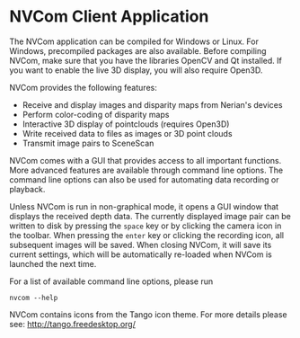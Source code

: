 NVCom Client Application
========================

The NVCom application can be compiled for Windows or Linux. For Windows,
precompiled packages are also available. Before compiling NVCom, make
sure that you have the libraries OpenCV and Qt installed. If you want
to enable the live 3D display, you will also require Open3D.

NVCom provides the following features:

* Receive and display images and disparity maps from Nerian's devices
* Perform color-coding of disparity maps
* Interactive 3D display of pointclouds (requires Open3D)
* Write received data to files as images or 3D point clouds
* Transmit image pairs to SceneScan

NVCom comes with a GUI that provides access to all important functions.
More advanced features are available through command line options. The
command line options can also be used for automating data recording or
playback.

Unless NVCom is run in non-graphical mode, it opens a GUI window that
displays the received depth data. The currently displayed image pair can
be written to disk by pressing the `space` key or by clicking the camera
icon in the toolbar. When pressing the `enter` key or clicking the
recording icon, all subsequent images will be saved. When closing NVCom,
it will save its current settings, which will be automatically re-loaded
when NVCom is launched the next time.

For a list of available command line options, please run
```
nvcom --help
```

NVCom contains icons from the Tango icon theme. For more details please
see: http://tango.freedesktop.org/
